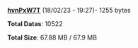 [**hvnPxW7T**](/data/hvnPxW7T.txt) (18/02/23 - 19:27)- 1255 bytes

**Total Datas**: 10522

**Total Size**: 67.88 MB / 67.9 MB